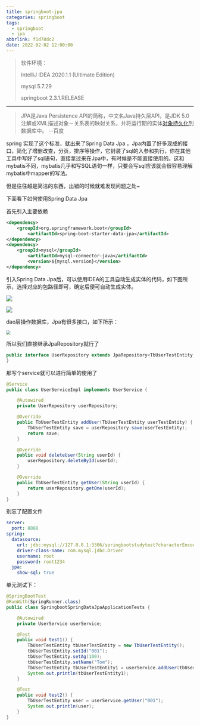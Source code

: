 ```yaml
---
title: springboot-jpa
categories: springboot
tags:
  - springboot
  - jpa
abbrlink: f1d78dc2
date: 2022-02-02 12:00:00
---
```



> 软件环境：
>
> IntelliJ IDEA 2020.1.1 (Ultimate Edition)
>
> mysql 5.7.29
>
> springboot 2.3.1.RELEASE



------



> JPA是Java Persistence API的简称，中文名Java持久层API，是JDK 5.0注解或XML描述对象－关系表的映射关系，并将运行期的实体[对象持久化](https://baike.baidu.com/item/对象持久化/7316192)到数据库中。 --百度



spring 实现了这个标准，就出来了Spring Data Jpa ，Jpa内置了好多现成的接口，简化了增删改查，分页，排序等操作，它封装了sql的入参和执行，你在其他工具中写好了sql语句，直接拿过来在Jpa中，有时候是不能直接使用的。这和mybatis不同，mybatis几乎和写SQL语句一样，只要会写sql应该就会很容易理解mybatis中mapper的写法。

但是往往越是简洁的东西，出错的时候就难发现问题之处~

下面看下如何使用Spring Data Jpa

首先引入主要依赖

```xml
<dependency>
    <groupId>org.springframework.boot</groupId>
    	<artifactId>spring-boot-starter-data-jpa</artifactId>
</dependency>
<dependency>
    <groupId>mysql</groupId>
    	<artifactId>mysql-connector-java</artifactId>
   		<version>${mysql.version}</version>
</dependency>
```

引入Spring Data Jpa后，可以使用IDEA的工具自动生成实体的代码，如下图所示，选择对应的包路径即可，确定后便可自动生成实体。

![](https://tva2.sinaimg.cn/large/e444d1c7ly1ggjtp3s1xbj210l0frjto.jpg)



![](https://tva1.sinaimg.cn/large/e444d1c7ly1ggjtpcuvbmj20yv0mv404.jpg)



dao层操作数据库，Jpa有很多接口，如下所示：

<img src="https://tvax4.sinaimg.cn/mw690/e444d1c7ly1ggjutrzxg0j20ra11udj5.jpg" style="zoom:70%;" />

所以我们直接继承JpaRepository就行了

```java
public interface UserRepository extends JpaRepository<TbUserTestEntity, String> {
}
```

那写个service就可以进行简单的使用了

```java
@Service
public class UserServiceImpl implements UserService {

    @Autowired
    private UserRepository userRepository;

    @Override
    public TbUserTestEntity addUser(TbUserTestEntity userTestEntity) {
        TbUserTestEntity save = userRepository.save(userTestEntity);
        return save;
    }

    @Override
    public void deleteUser(String userId) {
        userRepository.deleteById(userId);
    }

    @Override
    public TbUserTestEntity getUser(String userId) {
        return userRepository.getOne(userId);
    }
}
```

别忘了配置文件

```yaml
server:
  port: 8888
spring:
  datasource:
    url: jdbc:mysql://127.0.0.1:3306/springbootstudytest?characterEncoding=utf-8&useSSL=false
    driver-class-name: com.mysql.jdbc.Driver
    username: root
    password: root1234
  jpa:
    show-sql: true
```



单元测试下：

```java
@SpringBootTest
@RunWith(SpringRunner.class)
public class SpringbootSpringDataJpaApplicationTests {

    @Autowired
    private UserService userService;

    @Test
    public void test1() {
        TbUserTestEntity tbUserTestEntity = new TbUserTestEntity();
        tbUserTestEntity.setId("001");
        tbUserTestEntity.setAg(100);
        tbUserTestEntity.setName("Tom");
        TbUserTestEntity tbUserTestEntity1 = userService.addUser(tbUserTestEntity);
        System.out.println(tbUserTestEntity1);
    }

    @Test
    public void test2() {
        TbUserTestEntity user = userService.getUser("001");
        System.out.println(user);
    }
}
```









